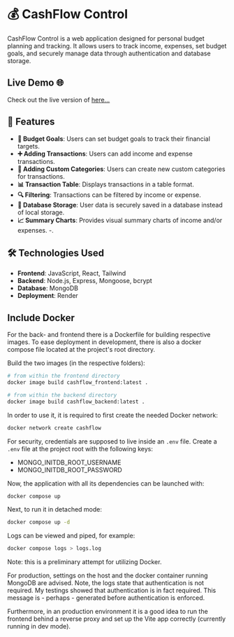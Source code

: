 # 💰 CashFlow Control

CashFlow Control is a web application designed for personal budget planning and tracking. It allows users to track income, expenses, set budget goals, and securely manage data through authentication and database storage.

## Live Demo 🌐

Check out the live version of [here...](https://cashflow-control-xxx4.onrender.com/)

## 🌟 Features

- **🎯 Budget Goals**: Users can set budget goals to track their financial targets.
- **➕ Adding Transactions**: Users can add income and expense transactions.
- **📂 Adding Custom Categories**: Users can create new custom categories for transactions.
- **📊 Transaction Table**: Displays transactions in a table format.
- **🔍 Filtering**: Transactions can be filtered by income or expense.
- **💾 Database Storage**: User data is securely saved in a database instead of local storage.
- **📈 Summary Charts**: Provides visual summary charts of income and/or expenses.
-.

## 🛠️ Technologies Used

- **Frontend**: JavaScript, React, Tailwind
- **Backend**: Node.js, Express, Mongoose, bcrypt
- **Database**: MongoDB
- **Deployment**: Render 

## Include Docker

For the back- and frontend there is a Dockerfile for building respective images. To ease deployment in development, there is also a docker compose file located at the project's root directory.

Build the two images (in the respective folders):

```bash
# from within the frontend directory
docker image build cashflow_frontend:latest .

# from within the backend directory
docker image build cashflow_backend:latest .
```

In order to use it, it is required to first create the needed Docker network:

```bash
docker network create cashflow
```

For security, credentials are supposed to live inside an `.env` file. Create a `.env` file at the project root with the following keys:

- MONGO_INITDB_ROOT_USERNAME
- MONGO_INITDB_ROOT_PASSWORD

Now, the application with all its dependencies can be launched with:

```bash
docker compose up
```

Next, to run it in detached mode:

```bash
docker compose up -d
```

Logs can be viewed and piped, for example:

```bash
docker compose logs > logs.log
```

Note: this is a preliminary attempt for utilizing Docker.

For production, settings on the host and the docker container running MongoDB are advised. Note, the logs state that authentication is not required. My testings showed that authentication is in fact required. This message is - perhaps - generated before authentication is enforced.

Furthermore, in an production environment it is a good idea to run the frontend behind a reverse proxy and set up the Vite app correctly (currently running in dev mode).
